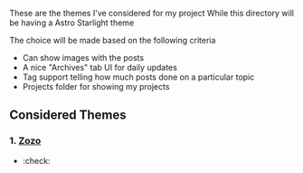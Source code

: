 These are the themes I've considered for my project
While this directory will be having a Astro Starlight theme

The choice will be made based on the following criteria
- Can show images with the posts
- A nice "Archives" tab UI for daily updates
- Tag support telling how much posts done on a particular topic
- Projects folder for showing my projects

## Considered Themes

### 1. [Zozo](https://astro-blog-zozo.pages.dev/about)
- :check: